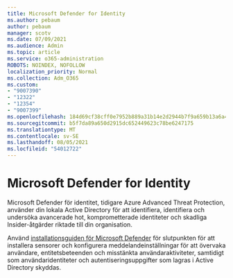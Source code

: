 ```yaml
---
title: Microsoft Defender for Identity
ms.author: pebaum
author: pebaum
manager: scotv
ms.date: 07/09/2021
ms.audience: Admin
ms.topic: article
ms.service: o365-administration
ROBOTS: NOINDEX, NOFOLLOW
localization_priority: Normal
ms.collection: Adm_O365
ms.custom:
- "9007390"
- "12322"
- "12354"
- "9007399"
ms.openlocfilehash: 184d69cf38cff0e7952b889a31b14e2d2944b7f9a659b13a6a417c0184557a36
ms.sourcegitcommit: b5f7da89a650d2915dc652449623c78be6247175
ms.translationtype: MT
ms.contentlocale: sv-SE
ms.lasthandoff: 08/05/2021
ms.locfileid: "54012722"
---
```

# <a name="microsoft-defender-for-identity"></a>Microsoft Defender for Identity

Microsoft Defender för identitet, tidigare Azure Advanced Threat Protection, använder din lokala Active Directory för att identifiera, identifiera och undersöka avancerade hot, komprometterade identiteter och skadliga Insider-åtgärder riktade till din organisation. 

Använd [installationsguiden för Microsoft Defender](https://admin.microsoft.com/adminportal/home#/modernonboarding/defenderatpsetup) för slutpunkten för att installera sensorer och konfigurera meddelandeinställningar för att övervaka användare, entitetsbeteenden och misstänkta användaraktiviteter, samtidigt som användaridentiteter och autentiseringsuppgifter som lagras i Active Directory skyddas.
